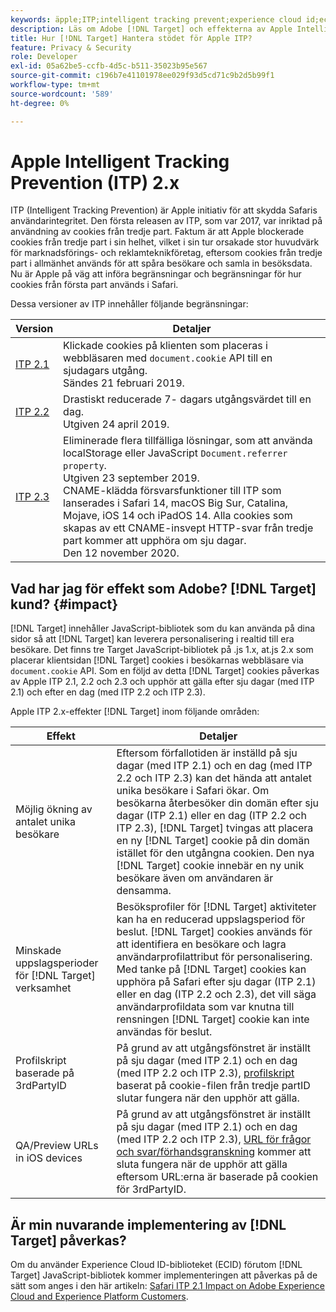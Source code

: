 ```yaml
---
keywords: äpple;ITP;intelligent tracking prevent;experience cloud id;ecid;itp
description: Läs om Adobe [!DNL Target] och effekterna av Apple Intelligent Tracking Prevention (ITP) som syftar till att skydda Safaris integritet.
title: Hur [!DNL Target] Hantera stödet för Apple ITP?
feature: Privacy & Security
role: Developer
exl-id: 05a62be5-ccfb-4d5c-b511-35023b95e567
source-git-commit: c196b7e41101978ee029f93d5cd71c9b2d5b99f1
workflow-type: tm+mt
source-wordcount: '589'
ht-degree: 0%

---
```


# Apple Intelligent Tracking Prevention (ITP) 2.x

ITP (Intelligent Tracking Prevention) är Apple initiativ för att skydda Safaris användarintegritet. Den första releasen av ITP, som var 2017, var inriktad på användning av cookies från tredje part. Faktum är att Apple blockerade cookies från tredje part i sin helhet, vilket i sin tur orsakade stor huvudvärk för marknadsförings- och reklamteknikföretag, eftersom cookies från tredje part i allmänhet används för att spåra besökare och samla in besöksdata. Nu är Apple på väg att införa begränsningar och begränsningar för hur cookies från första part används i Safari.

Dessa versioner av ITP innehåller följande begränsningar:

| Version | Detaljer |
| --- | --- |
| [ITP 2.1](https://webkit.org/blog/8613/intelligent-tracking-prevention-2-1/) | Klickade cookies på klienten som placeras i webbläsaren med `document.cookie` API till en sjudagars utgång.<br>Sändes 21 februari 2019. |
| [ITP 2.2](https://webkit.org/blog/8828/intelligent-tracking-prevention-2-2/) | Drastiskt reducerade 7- dagars utgångsvärdet till en dag.<br>Utgiven 24 april 2019. |
| [ITP 2.3](https://webkit.org/blog/9521/intelligent-tracking-prevention-2-3/) | Eliminerade flera tillfälliga lösningar, som att använda localStorage eller JavaScript `Document.referrer property`.<br>Utgiven 23 september 2019.<br>CNAME-klädda försvarsfunktioner till ITP som lanserades i Safari 14, macOS Big Sur, Catalina, Mojave, iOS 14 och iPadOS 14. Alla cookies som skapas av ett CNAME-insvept HTTP-svar från tredje part kommer att upphöra om sju dagar.<br>Den 12 november 2020. |

## Vad har jag för effekt som Adobe? [!DNL Target] kund? {#impact}

[!DNL Target] innehåller JavaScript-bibliotek som du kan använda på dina sidor så att [!DNL Target] kan leverera personalisering i realtid till era besökare. Det finns tre Target JavaScript-bibliotek på .js 1.x, at.js 2.x som placerar klientsidan [!DNL Target] cookies i besökarnas webbläsare via `document.cookie` API. Som en följd av detta [!DNL Target] cookies påverkas av Apple ITP 2.1, 2.2 och 2.3 och upphör att gälla efter sju dagar (med ITP 2.1) och efter en dag (med ITP 2.2 och ITP 2.3).

Apple ITP 2.x-effekter [!DNL Target] inom följande områden:

| Effekt | Detaljer |
| --- | --- |
| Möjlig ökning av antalet unika besökare | Eftersom förfallotiden är inställd på sju dagar (med ITP 2.1) och en dag (med ITP 2.2 och ITP 2.3) kan det hända att antalet unika besökare i Safari ökar. Om besökarna återbesöker din domän efter sju dagar (ITP 2.1) eller en dag (ITP 2.2 och ITP 2.3), [!DNL Target] tvingas att placera en ny [!DNL Target] cookie på din domän istället för den utgångna cookien. Den nya [!DNL Target] cookie innebär en ny unik besökare även om användaren är densamma. |
| Minskade uppslagsperioder för [!DNL Target] verksamhet | Besöksprofiler för [!DNL Target] aktiviteter kan ha en reducerad uppslagsperiod för beslut. [!DNL Target] cookies används för att identifiera en besökare och lagra användarprofilattribut för personalisering. Med tanke på [!DNL Target] cookies kan upphöra på Safari efter sju dagar (ITP 2.1) eller en dag (ITP 2.2 och 2.3), det vill säga användarprofildata som var knutna till rensningen [!DNL Target] cookie kan inte användas för beslut. |
| Profilskript baserade på 3rdPartyID | På grund av att utgångsfönstret är inställt på sju dagar (med ITP 2.1) och en dag (med ITP 2.2 och ITP 2.3), [profilskript](/help/main/c-target/c-visitor-profile/profile-parameters.md) baserat på cookie-filen från tredje partID slutar fungera när den upphör att gälla. |
| QA/Preview URLs in iOS devices | På grund av att utgångsfönstret är inställt på sju dagar (med ITP 2.1) och en dag (med ITP 2.2 och ITP 2.3), [URL för frågor och svar/förhandsgranskning](/help/main/c-activities/c-activity-qa/activity-qa.md) kommer att sluta fungera när de upphör att gälla eftersom URL:erna är baserade på cookien för 3rdPartyID. |

## Är min nuvarande implementering av [!DNL Target] påverkas?

Om du använder Experience Cloud ID-biblioteket (ECID) förutom [!DNL Target] JavaScript-bibliotek kommer implementeringen att påverkas på de sätt som anges i den här artikeln: [Safari ITP 2.1 Impact on Adobe Experience Cloud and Experience Platform Customers](https://medium.com/adobetech/safari-itp-2-1-impact-on-adobe-experience-cloud-customers-9439cecb55ac).
